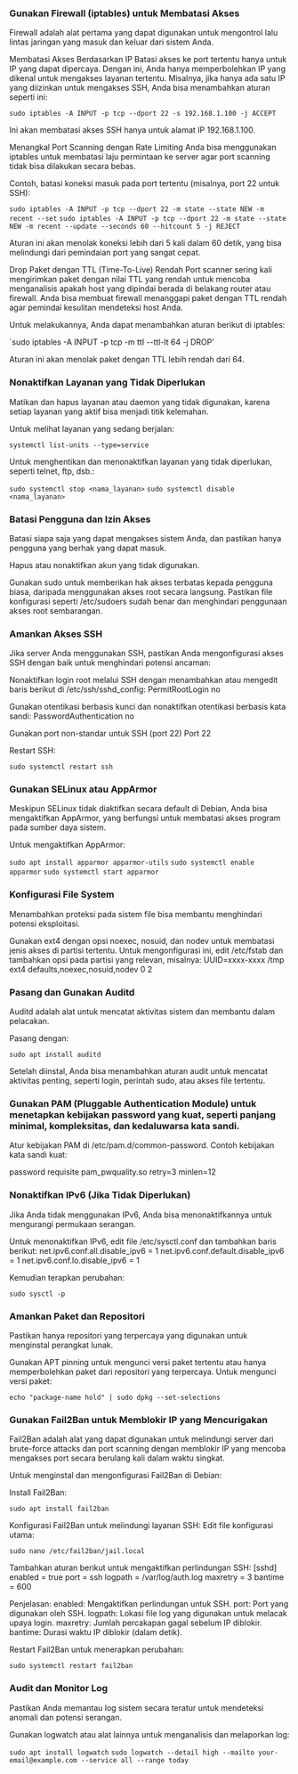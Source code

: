 ### Gunakan Firewall (iptables) untuk Membatasi Akses
Firewall adalah alat pertama yang dapat digunakan untuk mengontrol lalu lintas jaringan yang masuk dan keluar dari sistem Anda.

Membatasi Akses Berdasarkan IP
Batasi akses ke port tertentu hanya untuk IP yang dapat dipercaya. Dengan ini, Anda hanya memperbolehkan IP yang dikenal untuk mengakses layanan tertentu.
Misalnya, jika hanya ada satu IP yang diizinkan untuk mengakses SSH, Anda bisa menambahkan aturan seperti ini:

`sudo iptables -A INPUT -p tcp --dport 22 -s 192.168.1.100 -j ACCEPT`

Ini akan membatasi akses SSH hanya untuk alamat IP 192.168.1.100.

Menangkal Port Scanning dengan Rate Limiting
Anda bisa menggunakan iptables untuk membatasi laju permintaan ke server agar port scanning tidak bisa dilakukan secara bebas.

Contoh, batasi koneksi masuk pada port tertentu (misalnya, port 22 untuk SSH):

`sudo iptables -A INPUT -p tcp --dport 22 -m state --state NEW -m recent --set`
`sudo iptables -A INPUT -p tcp --dport 22 -m state --state NEW -m recent --update --seconds 60 --hitcount 5 -j REJECT`

Aturan ini akan menolak koneksi lebih dari 5 kali dalam 60 detik, yang bisa melindungi dari pemindaian port yang sangat cepat.

Drop Paket dengan TTL (Time-To-Live) Rendah
Port scanner sering kali mengirimkan paket dengan nilai TTL yang rendah untuk mencoba menganalisis apakah host yang dipindai berada di belakang router atau firewall. Anda bisa membuat firewall menanggapi paket dengan TTL rendah agar pemindai kesulitan mendeteksi host Anda.

Untuk melakukannya, Anda dapat menambahkan aturan berikut di iptables:

`sudo iptables -A INPUT -p tcp -m ttl --ttl-lt 64 -j DROP'

Aturan ini akan menolak paket dengan TTL lebih rendah dari 64.

### Nonaktifkan Layanan yang Tidak Diperlukan
Matikan dan hapus layanan atau daemon yang tidak digunakan, karena setiap layanan yang aktif bisa menjadi titik kelemahan.

Untuk melihat layanan yang sedang berjalan:

`systemctl list-units --type=service`

Untuk menghentikan dan menonaktifkan layanan yang tidak diperlukan, seperti telnet, ftp, dsb.:

`sudo systemctl stop <nama_layanan>`
`sudo systemctl disable <nama_layanan>`

### Batasi Pengguna dan Izin Akses
Batasi siapa saja yang dapat mengakses sistem Anda, dan pastikan hanya pengguna yang berhak yang dapat masuk.

Hapus atau nonaktifkan akun yang tidak digunakan.

Gunakan sudo untuk memberikan hak akses terbatas kepada pengguna biasa, daripada menggunakan akses root secara langsung.
Pastikan file konfigurasi seperti /etc/sudoers sudah benar dan menghindari penggunaan akses root sembarangan.

### Amankan Akses SSH
Jika server Anda menggunakan SSH, pastikan Anda mengonfigurasi akses SSH dengan baik untuk menghindari potensi ancaman:

Nonaktifkan login root melalui SSH dengan menambahkan atau mengedit baris berikut di /etc/ssh/sshd_config:
PermitRootLogin no

Gunakan otentikasi berbasis kunci dan nonaktifkan otentikasi berbasis kata sandi:
PasswordAuthentication no

Gunakan port non-standar untuk SSH (port 22)
Port 22

Restart SSH:

`sudo systemctl restart ssh`

### Gunakan SELinux atau AppArmor
Meskipun SELinux tidak diaktifkan secara default di Debian, Anda bisa mengaktifkan AppArmor, yang berfungsi untuk membatasi akses program pada sumber daya sistem.

Untuk mengaktifkan AppArmor:

`sudo apt install apparmor apparmor-utils`
`sudo systemctl enable apparmor`
`sudo systemctl start apparmor`

### Konfigurasi File System
Menambahkan proteksi pada sistem file bisa membantu menghindari potensi eksploitasi.

Gunakan ext4 dengan opsi noexec, nosuid, dan nodev untuk membatasi jenis akses di partisi tertentu.
Untuk mengonfigurasi ini, edit /etc/fstab dan tambahkan opsi pada partisi yang relevan, misalnya:
UUID=xxxx-xxxx /tmp ext4 defaults,noexec,nosuid,nodev 0 2

### Pasang dan Gunakan Auditd
Auditd adalah alat untuk mencatat aktivitas sistem dan membantu dalam pelacakan.

Pasang dengan:

`sudo apt install auditd`

Setelah diinstal, Anda bisa menambahkan aturan audit untuk mencatat aktivitas penting, seperti login, perintah sudo, atau akses file tertentu.

### Gunakan PAM (Pluggable Authentication Module) untuk menetapkan kebijakan password yang kuat, seperti panjang minimal, kompleksitas, dan kedaluwarsa kata sandi.
Atur kebijakan PAM di /etc/pam.d/common-password.
Contoh kebijakan kata sandi kuat:

password requisite pam_pwquality.so retry=3 minlen=12

### Nonaktifkan IPv6 (Jika Tidak Diperlukan)
Jika Anda tidak menggunakan IPv6, Anda bisa menonaktifkannya untuk mengurangi permukaan serangan.

Untuk menonaktifkan IPv6, edit file /etc/sysctl.conf dan tambahkan baris berikut:
net.ipv6.conf.all.disable_ipv6 = 1
net.ipv6.conf.default.disable_ipv6 = 1
net.ipv6.conf.lo.disable_ipv6 = 1

Kemudian terapkan perubahan:

`sudo sysctl -p`

### Amankan Paket dan Repositori
Pastikan hanya repositori yang terpercaya yang digunakan untuk menginstal perangkat lunak.

Gunakan APT pinning untuk mengunci versi paket tertentu atau hanya memperbolehkan paket dari repositori yang terpercaya.
Untuk mengunci versi paket:

`echo "package-name hold" | sudo dpkg --set-selections`

### Gunakan Fail2Ban untuk Memblokir IP yang Mencurigakan
Fail2Ban adalah alat yang dapat digunakan untuk melindungi server dari brute-force attacks dan port scanning dengan memblokir IP yang mencoba mengakses port secara berulang kali dalam waktu singkat.

Untuk menginstal dan mengonfigurasi Fail2Ban di Debian:

Install Fail2Ban:

`sudo apt install fail2ban`

Konfigurasi Fail2Ban untuk melindungi layanan SSH:
Edit file konfigurasi utama:

`sudo nano /etc/fail2ban/jail.local`

Tambahkan aturan berikut untuk mengaktifkan perlindungan SSH:
[sshd]
enabled  = true
port     = ssh
logpath  = /var/log/auth.log
maxretry = 3
bantime  = 600

Penjelasan:
enabled: Mengaktifkan perlindungan untuk SSH.
port: Port yang digunakan oleh SSH.
logpath: Lokasi file log yang digunakan untuk melacak upaya login.
maxretry: Jumlah percakapan gagal sebelum IP diblokir.
bantime: Durasi waktu IP diblokir (dalam detik).

Restart Fail2Ban untuk menerapkan perubahan:

`sudo systemctl restart fail2ban`

### Audit dan Monitor Log
Pastikan Anda memantau log sistem secara teratur untuk mendeteksi anomali dan potensi serangan.

Gunakan logwatch atau alat lainnya untuk menganalisis dan melaporkan log:

`sudo apt install logwatch`
`sudo logwatch --detail high --mailto your-email@example.com --service all --range today`
